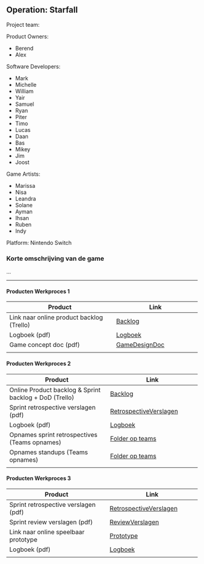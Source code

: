 ## Operation: Starfall
Project team:

Product Owners:
- Berend
- Alex

Software Developers:
- Mark
- Michelle
- William
- Yair
- Samuel
- Ryan
- Piter
- Timo
- Lucas
- Daan
- Bas
- Mikey
- Jim
- Joost

Game Artists:
- Marissa
- Nisa
- Leandra
- Solane
- Ayman
- Ihsan
- Ruben
- Indy

Platform:
Nintendo Switch

### Korte omschrijving van de game
...

---
#### Producten Werkproces 1
| Product  | Link |
| ------ |  ------ |
| Link naar online product backlog (Trello) | [Backlog]
| Logboek (pdf)                             | [Logboek]
| Game concept doc (pdf)                    | [GameDesignDoc]
|<img width=500/>|<img width=300/>|
   
#### Producten Werkproces 2
| Product  | Link |
| ------ |  ------ |
| Online Product backlog & Sprint backlog + DoD (Trello)    | [Backlog]
| Sprint retrospective verslagen (pdf)                      | [RetrospectiveVerslagen]
| Logboek (pdf)                                             | [Logboek]
| Opnames sprint retrospectives (Teams opnames)             | [Folder op teams]
| Opnames standups (Teams opnames)                          | [Folder op teams]
|<img width=500/>|<img width=300/>|
   
#### Producten Werkproces 3
| Product  | Link |
| ------ |  ------ |
| Sprint retrospective verslagen (pdf)  | [RetrospectiveVerslagen]
| Sprint review verslagen (pdf)         | [ReviewVerslagen]
| Link naar online speelbaar prototype  | [Prototype]
| Logboek (pdf)                         | [Logboek]
|<img width=500/>|<img width=300/>|

   [Backlog]: <https://trello.com/b/hik72z4q/mythe-2019-voorbeeld-trello>
   [Logboek]: <https://github.com/BerendWeij/agp_inlever_template/blob/master/producten/logboek.pdf>
   [GameDesignDoc]: <https://github.com/BerendWeij/agp_inlever_template/blob/master/producten/GameDesignDoc.pdf>
   [RetrospectiveVerslagen]: <https://github.com/BerendWeij/agp_inlever_template/blob/master/producten/RetrospectiveVerslagen.pdf>
   [ReviewVerslagen]: <https://github.com/BerendWeij/agp_inlever_template/blob/master/producten/ReviewVerslagen.pdf>
   [Prototype]: <https://www.mijnmytheprototype.nl>
   [Folder op teams]: <https://www.linknaarmijnfolderopteams.nl>
   
